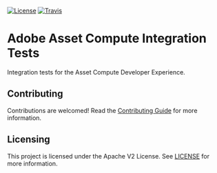 [![License](https://img.shields.io/badge/license-Apache--2.0-blue.svg)](http://www.apache.org/licenses/LICENSE-2.0)
[![Travis](https://api.travis-ci.com/adobe/asset-compute-integration-tests.svg)](https://travis-ci.com/adobe/asset-compute-integration-tests)

Adobe Asset Compute Integration Tests
======================================

Integration tests for the Asset Compute Developer Experience.

## Contributing

Contributions are welcomed! Read the [Contributing Guide](./.github/CONTRIBUTING.md) for more information.

## Licensing

This project is licensed under the Apache V2 License. See [LICENSE](LICENSE) for more information.
